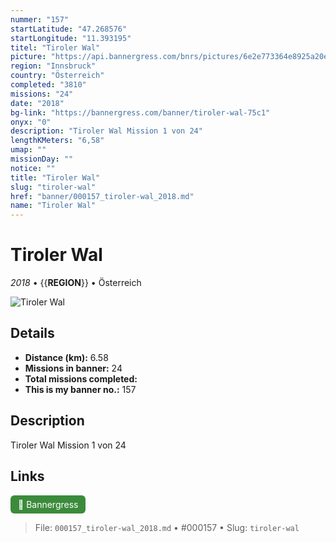 ```yaml
---
nummer: "157"
startLatitude: "47.268576"
startLongitude: "11.393195"
titel: "Tiroler Wal"
picture: "https://api.bannergress.com/bnrs/pictures/6e2e773364e8925a20e133ac2f98dd20"
region: "Innsbruck"
country: "Österreich"
completed: "3810"
missions: "24"
date: "2018"
bg-link: "https://bannergress.com/banner/tiroler-wal-75c1"
onyx: "0"
description: "Tiroler Wal Mission 1 von 24"
lengthKMeters: "6,58"
umap: ""
missionDay: ""
notice: ""
title: "Tiroler Wal"
slug: "tiroler-wal"
href: "banner/000157_tiroler-wal_2018.md"
name: "Tiroler Wal"
---
```

# Tiroler Wal

*2018* • {{__REGION__}} • Österreich

![Tiroler Wal](https://api.bannergress.com/bnrs/pictures/6e2e773364e8925a20e133ac2f98dd20)



## Details
- **Distance (km):** 6.58
- **Missions in banner:** 24
- **Total missions completed:** 
- **This is my banner no.:** 157



## Description
Tiroler Wal Mission 1 von 24



## Links
<a href="https://bannergress.com/banner/tiroler-wal-75c1" target="_blank" style="display:inline-block;margin-right:8px;padding:6px 12px;background:#3c8b3c;color:#fff;text-decoration:none;border-radius:6px;">🔗 Bannergress</a>



> File: `000157_tiroler-wal_2018.md` • #000157 • Slug: `tiroler-wal`
